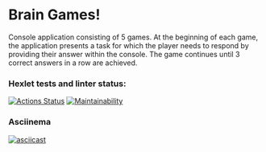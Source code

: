# Brain Games! 

Console application consisting of 5 games. At the beginning of each game, the application presents a task for which the player needs to respond by providing their answer within the console. The game continues until 3 correct answers in a row are achieved.

### Hexlet tests and linter status:

[![Actions Status](https://github.com/VPactually/java-project-61/actions/workflows/hexlet-check.yml/badge.svg)](https://github.com/VPactually/java-project-61/actions)
[![Maintainability](https://api.codeclimate.com/v1/badges/3f80e661f1a612706252/maintainability)](https://codeclimate.com/github/VPactually/java-project-61/maintainability)

### Asciinema
[![asciicast](https://asciinema.org/a/rEExgWwKpzcyk6eC5BZRlZH8B.svg)](https://asciinema.org/a/rEExgWwKpzcyk6eC5BZRlZH8B)
